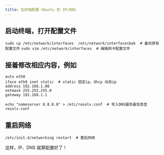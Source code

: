 ```yaml
---
title: 在终端配置 Ubuntu 的 IP/DNS
---
```

## 启动终端，打开配置文件

`sudo cp /etc/network/interfaces  /etc/network/interfacesbak  # 备份原有配置文件`
`sudo vim /etc/network/interfaces  # 编辑网卡配置文件`

## 接着修改相应内容，例如

```
auto eth0
iface eth0 inet static  # static 固定ip，dhcp 动态ip
address 192.168.1.88
netmask 255.255.255.0
gateway 192.168.1.1

echo "nameserver 8.8.8.8" > /etc/resolv.conf  # 写入DNS服务器信息至resolv.conf
```

## 重启网络

`/etc/init.d/networking restart  # 重启网络`
	
这样，IP、DNS 就算配置好了！
